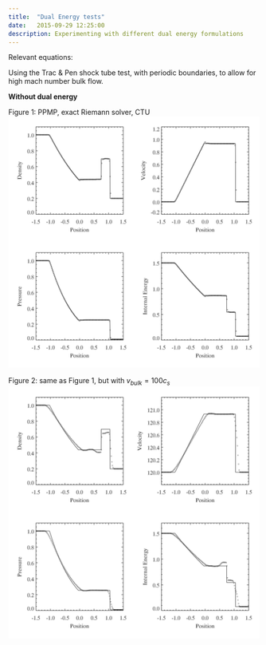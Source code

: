 ```yaml
---
title:  "Dual Energy tests"
date:   2015-09-29 12:25:00
description: Experimenting with different dual energy formulations 
---
```


Relevant equations:

Using the Trac & Pen shock tube test, with periodic boundaries, to allow for high mach number bulk flow.


**Without dual energy**

Figure 1: PPMP, exact Riemann solver, CTU
![Figure 1](/images/PPMP_exact.png)

Figure 2: same as Figure 1, but with $v_{bulk} = 100 c_s$
![Figure 2](/images/PPMP_exact_M100.png)
